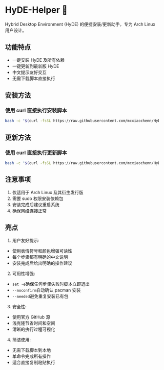 # HyDE-Helper 🚀

Hybrid Desktop Environment (HyDE) 的便捷安装/更新助手，专为 Arch Linux 用户设计。

## 功能特点
- 一键安装 HyDE 及所有依赖
- 一键更新到最新版 HyDE
- 中文提示友好交互
- 无需下载脚本直接执行

## 安装方法
### 使用 curl 直接执行安装脚本
```bash
bash -c "$(curl -fsSL https://raw.githubusercontent.com/mcxiaochenn/HyDE-Helper/main/HyDE-install.sh)"
```

## 更新方法
### 使用 curl 直接执行更新脚本
```bash
bash -c "$(curl -fsSL https://raw.githubusercontent.com/mcxiaochenn/HyDE-Helper/main/HyDE-update.sh)"
```

## 注意事项
1. 仅适用于 Arch Linux 及其衍生发行版
2. 需要 sudo 权限安装依赖包
3. 安装完成后建议重启系统
4. 确保网络连接正常

## 亮点
1. 用户友好提示:
  - 使用表情符号和颜色增强可读性
  - 每个步骤都有明确的中文说明
  - 安装完成后给出明确的操作建议

2. 可用性增强:
  - ``set -e``确保任何步骤失败时脚本立即退出
  - ``--noconfirm``自动确认 pacman 安装
  - ``--needed``避免重复安装已有包

3. 安全性:
  - 使用官方 GitHub 源
  - 浅克隆节省时间和空间
  - 清晰的执行过程可视化

4. 简洁使用:
  - 无需下载脚本到本地
  - 单命令完成所有操作
  - 适合直接复制粘贴执行
